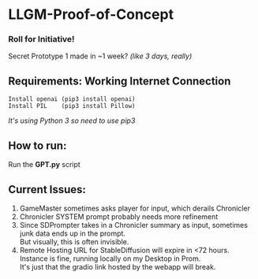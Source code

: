 # LLGM-Proof-of-Concept
 ### Roll for Initiative!
 Secret Prototype 1 made in ~1 week? *(like 3 days, really)*
## Requirements: Working Internet Connection
    Install openai (pip3 install openai)
    Install PIL    (pip3 install Pillow)

 *It's using Python 3 so need to use pip3*

## How to run:
Run the **GPT.py** script

## Current Issues:
 1. GameMaster sometimes asks player for input, which derails Chronicler
 2. Chronicler SYSTEM prompt probably needs more refinement
 3. Since SDPrompter takes in a Chronicler summary as input, sometimes junk data ends up in the prompt.  
    But visually, this is often invisible.
 5. Remote Hosting URL for StableDiffusion will expire in <72 hours.  
    Instance is fine, running locally on my Desktop in Prom.  
    It's just that the gradio link hosted by the webapp will break.  
